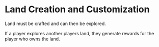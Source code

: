 # Land Creation and Customization

Land must be crafted and can then be explored.

If a player explores another players land, they generate rewards for the player who owns the land.

